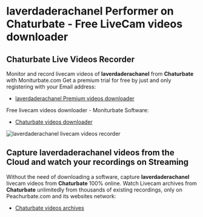 # laverdaderachanel Performer on Chaturbate - Free LiveCam videos downloader

## Chaturbate Live Videos Recorder

Monitor and record livecam videos of **laverdaderachanel** from **Chaturbate** with Moniturbate.com
Get a premium trial for free by just and only registering with your Email address:
* [laverdaderachanel Premium videos downloader](https://moniturbate.com/request-demo-licence-key.html)

Free livecam videos downloader - Moniturbate Software:
* [Chaturbate videos downloader](https://moniturbate.com/moniturbate-download-software.html)

![laverdaderachanel livecam videos recorder](https://peachurnet.com/templates/moniturbate-software.png)


## Capture laverdaderachanel videos from the Cloud and watch your recordings on Streaming

Without the need of downloading a software, capture **laverdaderachanel** livecam videos from **Chaturbate** 100% online.
Watch Livecam archives from **Chaturbate** unlimitedly from thousands of existing recordings, only on Peachurbate.com and its websites network:
* [Chaturbate videos archives](https://peachurnet.com/)